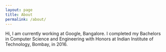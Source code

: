 ```yaml
---
layout: page
title: About
permalink: /about/
---
```


Hi, I am currently working at Google, Bangalore. 
I completed my Bachelors in Computer Science and Engineering with Honors at Indian Institute of Technology, Bombay, in 2016. 
